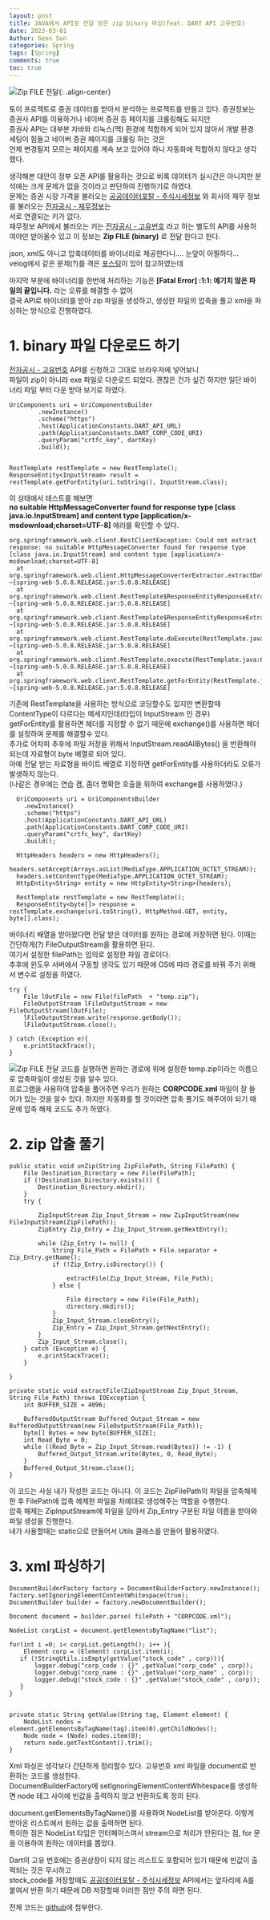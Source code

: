 ```yaml
---
layout: post
title: JAVA에서 API로 전달 받은 zip binary 파싱(feat. DART API 고유번호)
date: 2023-03-01
Author: Geon Son
categories: Spring
tags: [Spring]
comments: true
toc: true    
---
```




![ Zip FILE 전달](/images/spring/20pg03g;fgjwe4nwefg.png){: .align-center}


 토이 프로젝트로 증권 데이터를 받아서 분석하는 프로젝트를 만들고 있다. 증권정보는 증권사 API를 이용하거나 네이버 증권 등 페이지를 크롤링해도 되지만  
 증권사 API는 대부분 자바와 리눅스(맥) 환경에 적합하게 되어 있지 않아서 개발 환경 세팅이 힘들고 네이버 증권 페이지를 크롤링 하는 것은  
 언제 변경될지 모르는 페이지를 계속 보고 있어야 하니 자동화에 적합하지 않다고 생각했다.

 생각해본 대안이 정부 오픈 API를 활용하는 것으로 비록 데이터가 실시간은 아니지만 분석에는 크게 문제가 없을 것이라고 판단하여 진행하기로 하였다.  
 문제는 증권 시장 가격을 불러오는 [공공데이터포탈 - 주식시세정보](https://www.data.go.kr/data/15094808/openapi.do) 와 회사의 재무 정보를 불러오는 [전자공시 - 재무정보](https://opendart.fss.or.kr/guide/detail.do?apiGrpCd=DS003&apiId=2019016)는  
 서로 연결되는 키가 없다.  
재무정보 API에서 불러오는 키는 [전자공시 - 고유번호](https://opendart.fss.or.kr/guide/detail.do?apiGrpCd=DS001&apiId=2019018) 라고 하는 별도의 API를 사용하여야만 받아올수 있고 이 정보는 **Zip FILE (binary)** 로 전달 한다고 한다.

 json, xml도 아니고 압축데이터를 바이너리로 제공한다니.... 눈앞이 아찔하다...  
 velog에서 같은 문제(?)를 격은 [포스팅](https://velog.io/@dragontiger/API-%ED%86%B5%EC%8B%A0%EC%9C%BC%EB%A1%9C-zip-%ED%8C%8C%EC%9D%BC%EC%9D%84-%EB%B0%9B%EA%B2%8C-%EB%90%9C%EB%8B%A4%EB%A9%B4-Java-IO-Stream-%EC%9D%B4%ED%95%B4)이 있어 참고하였는데

 마지막 부분에 바이너리를 한번에 처리하는 기능은 **[Fatal Error] :1:1: 예기치 않은 파일의 끝입니다.** 라는 오류를 해결할 수 없어  
 결국 API로 바이너리를 받아 zip 파일을 생성하고, 생성한 파일의 압축을 풀고 xml을 파싱하는 방식으로 진행하였다.


# 1. binary 파일 다운로드 하기
  [전자공시 - 고유번호](https://opendart.fss.or.kr/guide/detail.do?apiGrpCd=DS001&apiId=2019018) API를 신청하고 그대로 브라우저에 넣어보니  
  파일이 zip이 아니라 exe 파일로 다운로드 되었다. 괜찮은 건가 싶긴 하지만 일단 바이너리 파일 부터 다운 받아 보기로 하였다.


  ~~~
  UriComponents uri = UriComponentsBuilder
          .newInstance()
          .scheme("https")
          .host(ApplicationConstants.DART_API_URL)
          .path(ApplicationConstants.DART_CORP_CODE_URI)
          .queryParam("crtfc_key", dartKey)
          .build();


  RestTemplate restTemplate = new RestTemplate();
  ResponseEntity<InputStream> result = restTemplate.getForEntity(uri.toString(), InputStream.class);
  ~~~


 이 상태에서 테스트를 해보면  
**no suitable HttpMessageConverter found for response type [class java.io.InputStream] and content type [application/x-msdownload;charset=UTF-8]** 에러를 확인할 수 있다.

  ~~~
  org.springframework.web.client.RestClientException: Could not extract response: no suitable HttpMessageConverter found for response type [class java.io.InputStream] and content type [application/x-msdownload;charset=UTF-8]
	at org.springframework.web.client.HttpMessageConverterExtractor.extractData(HttpMessageConverterExtractor.java:119) ~[spring-web-5.0.8.RELEASE.jar:5.0.8.RELEASE]
	at org.springframework.web.client.RestTemplate$ResponseEntityResponseExtractor.extractData(RestTemplate.java:991) ~[spring-web-5.0.8.RELEASE.jar:5.0.8.RELEASE]
	at org.springframework.web.client.RestTemplate$ResponseEntityResponseExtractor.extractData(RestTemplate.java:974) ~[spring-web-5.0.8.RELEASE.jar:5.0.8.RELEASE]
	at org.springframework.web.client.RestTemplate.doExecute(RestTemplate.java:725) ~[spring-web-5.0.8.RELEASE.jar:5.0.8.RELEASE]
	at org.springframework.web.client.RestTemplate.execute(RestTemplate.java:680) ~[spring-web-5.0.8.RELEASE.jar:5.0.8.RELEASE]
	at org.springframework.web.client.RestTemplate.getForEntity(RestTemplate.java:359) ~[spring-web-5.0.8.RELEASE.jar:5.0.8.RELEASE]
  ~~~

  기존에 RestTemplate을 사용하는 방식으로 코딩할수도 있지만 변환할때 ContentType이 다르다는 메세지인데(타입이 InputStream 인 경우)  
  getForEntity를 활용하면 헤더를 지정할 수 없기 때문에 exchange()를 사용하면 헤더를 설정하여 문제를 해결할수 있다.  
  추가로 어차피 추후에 파일 저장을 위해서 InputStream.readAllBytes() 을 반환해야 되는데 자료형이 byte 배열로 되어 있다.  
  아예 전달 받는 자료형을 바이트 배열로 지정하면 getForEntity를 사용하더라도 오류가 발생하지 않는다.  
  (나같은 경우에는 연습 겸, 좀더 명확한 호출을 위하여 exchange를 사용하였다.)

  ~~~
    UriComponents uri = UriComponentsBuilder
      .newInstance()
      .scheme("https")
      .host(ApplicationConstants.DART_API_URL)
      .path(ApplicationConstants.DART_CORP_CODE_URI)
      .queryParam("crtfc_key", dartKey)
      .build();

    HttpHeaders headers = new HttpHeaders();
    headers.setAccept(Arrays.asList(MediaType.APPLICATION_OCTET_STREAM));
    headers.setContentType(MediaType.APPLICATION_OCTET_STREAM);
    HttpEntity<String> entity = new HttpEntity<String>(headers);

    RestTemplate restTemplate = new RestTemplate();
    ResponseEntity<byte[]> response = restTemplate.exchange(uri.toString(), HttpMethod.GET, entity, byte[].class);
  ~~~

바이너리 배열을 받아왔다면 전달 받은 데이터를 원하는 경로에 저장하면 된다. 이때는 간단하게(?) FileOutputStream을 활용하면 된다.  
여기서 설정한 filePath는 임의로 설정한 파일 경로이다.  
추후에 윈도우 서버에서 구동할 생각도 있기 때문에 OS에 따라 경로를 바꿔 주기 위해서 변수로 설정을 하였다.

~~~
try {
    File lOutFile = new File(filePath  + "temp.zip");
    FileOutputStream lFileOutputStream = new FileOutputStream(lOutFile);
    lFileOutputStream.write(response.getBody());
    lFileOutputStream.close();

} catch (Exception e){
    e.printStackTrace();
}
~~~

![ Zip FILE 전달](/images/spring/aslo-3nk3rg85sadhn.png)
코드를 실행하면 원하는 경로에 위에 설정한 temp.zip이라는 이름으로 압축파일이 생성된 것을 알수 있다.    
프로그램을 사용하여 압축을 풀어주면 우리가 원하는 **CORPCODE.xml** 파일이 잘 들어가 있는 것을 알수 있다. 하지만 자동화를 할 것이라면 압축 풀기도 해주어야 되기 때문에 압축 해제 코드도 추가 하였다.


# 2. zip 압출 풀기

~~~
public static void unZip(String ZipFilePath, String FilePath) {
    File Destination_Directory = new File(FilePath);
    if (!Destination_Directory.exists()) {
        Destination_Directory.mkdir();
    }
    try {

        ZipInputStream Zip_Input_Stream = new ZipInputStream(new FileInputStream(ZipFilePath));
        ZipEntry Zip_Entry = Zip_Input_Stream.getNextEntry();

        while (Zip_Entry != null) {
            String File_Path = FilePath + File.separator + Zip_Entry.getName();
            if (!Zip_Entry.isDirectory()) {

                extractFile(Zip_Input_Stream, File_Path);
            } else {

                File directory = new File(File_Path);
                directory.mkdirs();
            }
            Zip_Input_Stream.closeEntry();
            Zip_Entry = Zip_Input_Stream.getNextEntry();
        }
        Zip_Input_Stream.close();
    } catch (Exception e) {
        e.printStackTrace();
    }

}

private static void extractFile(ZipInputStream Zip_Input_Stream, String File_Path) throws IOException {
    int BUFFER_SIZE = 4096;

    BufferedOutputStream Buffered_Output_Stream = new BufferedOutputStream(new FileOutputStream(File_Path));
    byte[] Bytes = new byte[BUFFER_SIZE];
    int Read_Byte = 0;
    while ((Read_Byte = Zip_Input_Stream.read(Bytes)) != -1) {
        Buffered_Output_Stream.write(Bytes, 0, Read_Byte);
    }
    Buffered_Output_Stream.close();
}
~~~

이 코드는 사실 내가 작성한 코드는 아니다. 이 코드는 ZipFilePath의 파일을 압축해제 한 후 FilePath에 압축 헤제한 파일을 차례대로 생성해주는 역할을 수행한다.  
압축 해제는 ZipInputStream에 파일을 담아서 Zip_Entry 구분된 파일 이름을 받아와 파일 생성을 진행한다.  
내가 사용할때는 static으로 만들어서 Utils 클래스를 만들어 활용하였다.


# 3. xml 파싱하기

~~~
DocumentBuilderFactory factory = DocumentBuilderFactory.newInstance();
factory.setIgnoringElementContentWhitespace(true);
DocumentBuilder builder = factory.newDocumentBuilder();

Document document = builder.parse( filePath + "CORPCODE.xml");

NodeList corpList = document.getElementsByTagName("list");

for(int i =0; i< corpList.getLength(); i++ ){
    Element corp = (Element) corpList.item(i);
   if (!StringUtils.isEmpty(getValue("stock_code" , corp))){
       logger.debug("corp_code : {}" ,getValue("corp_code" , corp));
       logger.debug("corp_name : {}" ,getValue("corp_name" , corp));
       logger.debug("stock_code : {}" ,getValue("stock_code" , corp));
   }
}


private static String getValue(String tag, Element element) {
    NodeList nodes = element.getElementsByTagName(tag).item(0).getChildNodes();
    Node node = (Node) nodes.item(0);
    return node.getTextContent().trim();
}
~~~

Xml 파싱은 생각보다 간단하게 정리할수 있다. 고유번호 xml 파일을 document로 반환하는 코드를 생성한다.  
DocumentBuilderFactory에 setIgnoringElementContentWhitespace를 생성하면 node 테그 사이에 빈값을 출력하지 않고 반환하도록 정의 된다.

document.getElementsByTagName()를 사용하여 NodeList를 받아온다. 이렇게 받아온 리스트에서 원하는 값을 출력하면 된다.  
특이한 점은 NodeList 타입은 인터페이스여서 stream으로 처리가 안된다는 점, for 문을 이용하여 원하는 데이터를 뽑았다.

Dart의 고유 번호에는 증권상장이 되지 않는 리스트도 포함되어 있기 때문에 빈값이 출력되는 것은 무시하고  
stock_code를 저장할때도 [공공데이터포탈 - 주식시세정보](https://www.data.go.kr/data/15094808/openapi.do) API에서는 앞자리에 A를 붙여서 반환 하기 때문에 DB 저장할때 이러한 점만 주의 하면 된다.

전체 코드는 [github](https://github.com/GeonDev/quant)에 첨부한다.  
